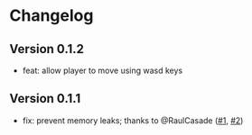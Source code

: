 # Changelog

## Version 0.1.2

- feat: allow player to move using wasd keys

## Version 0.1.1

- fix: prevent memory leaks; thanks to @RaulCasade ([#1](https://github.com/ashkanfeyzollahi/meteormayhem/issues/1), [#2](https://github.com/ashkanfeyzollahi/meteormayhem/pull/2))